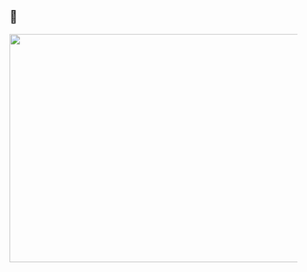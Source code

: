## 🐢
<p align="center">
      <img width="700" height="400" src="https://photos.app.goo.gl/TU4WM9UwCrSPZTTb9">
</p>
<h4 align="center">


